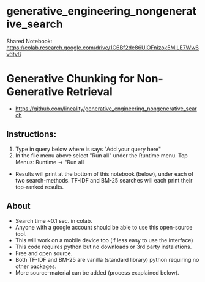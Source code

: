 # generative_engineering_nongenerative_search

Shared Notebook:
https://colab.research.google.com/drive/1C6Bf2de86UlOFnizok5MlLE7Ww6v6ty8


# Generative Chunking for Non-Generative Retrieval
- https://github.com/lineality/generative_engineering_nongenerative_search

## Instructions:
1. Type in query below where is says "Add your query here"
2. In the file menu above select "Run all" under the Runtime menu.
    Top Menus: Runtime -> "Run all
- Results will print at the bottom of this notebook (below), under each of two search-methods. TF-IDF and BM-25 searches will each print their top-ranked results.


## About
- Search time ~0.1 sec. in colab.
- Anyone with a google account should be able to use this open-source tool.
- This will work on a mobile device too (if less easy to use the interface)
- This code requires python but no downloads or 3rd party instalations.
- Free and open source.
- Both TF-IDF and BM-25 are vanilla (standard library) python requiring no other packages.
- More source-material can be added (process exaplained below).

